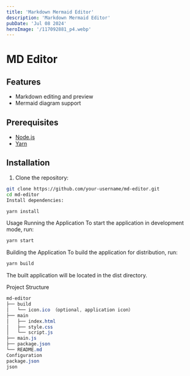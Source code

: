 ```yaml
---
title: 'Markdown Mermaid Editor'
description: 'Markdown Mermaid Editor'
pubDate: 'Jul 08 2024'
heroImage: '/117092881_p4.webp'
---
```


# MD Editor

[//]: # (A simple Markdown and Mermaid editor with live preview )
## Features

- Markdown editing and preview
- Mermaid diagram support

## Prerequisites

- [Node.js](https://nodejs.org/)
- [Yarn](https://yarnpkg.com/)

## Installation

1. Clone the repository:

```bash
git clone https://github.com/your-username/md-editor.git
cd md-editor
Install dependencies:
```
```bash
yarn install
````
Usage
Running the Application
To start the application in development mode, run:

```bash
yarn start
````
Building the Application
To build the application for distribution, run:

```bash
yarn build
````
The built application will be located in the dist directory.

Project Structure
```css
md-editor
├── build
│   └── icon.ico （optional, application icon）
├── main
│   ├── index.html
│   ├── style.css
│   └── script.js
├── main.js
├── package.json
└── README.md
Configuration
package.json
json
```
